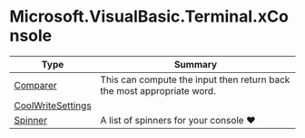 ﻿
# Microsoft.VisualBasic.Terminal.xConsole

|Type|Summary|
|----|-------|
|[Comparer](./Comparer.md)|This can compute the input then return back the most appropriate word.|
|[CoolWriteSettings](./CoolWriteSettings.md)||
|[Spinner](./Spinner.md)|A list of spinners for your console ❤|

